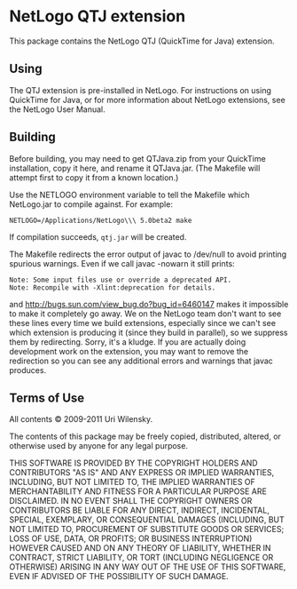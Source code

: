 # NetLogo QTJ extension

This package contains the NetLogo QTJ (QuickTime for Java) extension.

## Using

The QTJ extension is pre-installed in NetLogo. For instructions on using QuickTime for Java, or for more information about NetLogo extensions, see the NetLogo User Manual.

## Building

Before building, you may need to get QTJava.zip from your QuickTime installation, copy it here, and rename it QTJava.jar. (The Makefile will attempt first to copy it from a known location.)

Use the NETLOGO environment variable to tell the Makefile which NetLogo.jar to compile against.  For example:

    NETLOGO=/Applications/NetLogo\\\ 5.0beta2 make

If compilation succeeds, `qtj.jar` will be created.

The Makefile redirects the error output of javac to /dev/null to avoid printing spurious warnings.  Even if we call javac -nowarn it still prints:

    Note: Some input files use or override a deprecated API.
    Note: Recompile with -Xlint:deprecation for details.

and http://bugs.sun.com/view_bug.do?bug_id=6460147 makes it impossible to make it completely go away.  We on the NetLogo team don't want to see these lines every time we build extensions, especially since we can't see which extension is producing it (since they build in parallel), so we suppress  them by redirecting.  Sorry, it's a kludge. If you are actually doing development work on the extension, you may want to remove the redirection so you can see any additional errors and warnings that javac produces.

## Terms of Use

All contents © 2009-2011 Uri Wilensky.

The contents of this package may be freely copied, distributed, altered, or otherwise used by anyone for any legal purpose.

THIS SOFTWARE IS PROVIDED BY THE COPYRIGHT HOLDERS AND CONTRIBUTORS "AS IS" AND ANY EXPRESS OR IMPLIED WARRANTIES, INCLUDING, BUT NOT LIMITED TO, THE IMPLIED WARRANTIES OF MERCHANTABILITY AND FITNESS FOR A PARTICULAR PURPOSE ARE DISCLAIMED.  IN NO EVENT SHALL THE COPYRIGHT OWNERS OR CONTRIBUTORS BE LIABLE FOR ANY DIRECT, INDIRECT, INCIDENTAL, SPECIAL, EXEMPLARY, OR CONSEQUENTIAL DAMAGES (INCLUDING, BUT NOT LIMITED TO, PROCUREMENT OF SUBSTITUTE GOODS OR SERVICES; LOSS OF USE, DATA, OR PROFITS; OR BUSINESS INTERRUPTION) HOWEVER CAUSED AND ON ANY THEORY OF LIABILITY, WHETHER IN CONTRACT, STRICT LIABILITY, OR TORT (INCLUDING NEGLIGENCE OR OTHERWISE) ARISING IN ANY WAY OUT OF THE USE OF THIS SOFTWARE, EVEN IF ADVISED OF THE POSSIBILITY OF SUCH DAMAGE.
